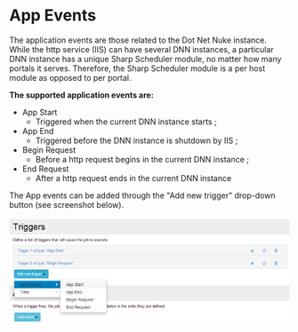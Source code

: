 # App Events

The application events are those related to the Dot Net Nuke instance. While the http service (IIS) can have several DNN instances, a particular DNN instance has a unique Sharp Scheduler module, no matter how many portals it serves. Therefore, the Sharp Scheduler module is a per host module as opposed to per portal.

**The supported application events are:**
* App Start 
  - Triggered when the current DNN instance starts ;
* App End
  - Triggered before the DNN instance is shutdown by IIS ;
* Begin Request 
  - Before a http request begins in the current DNN instance ;
* End Request 
  - After a http request ends in the current DNN instance

The App events can be added through the "Add new trigger" drop-down button (see screenshot below). 

![](assets/app-events.png)